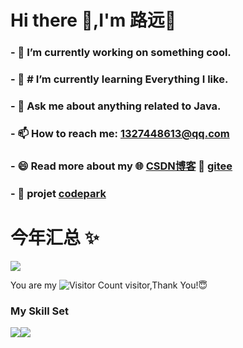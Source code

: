 # Hi there 👋,I'm 路远🤖

###  - 🔭 I’m currently working on something cool.
### - 🌱 # I’m currently learning Everything I like.
### - 💬 Ask me about anything related to Java.
### - 📫 How to reach me: 1327448613@qq.com
### - 😄 Read more about my 🌐 [CSDN博客](https://blog.csdn.net/qq_20770569?type=blog) 📛 [gitee](https://gitee.com/li-hongda-6)
### - 🚀 projet [codepark](https://github.com/luyuan-6/codepark-backend)

 # 今年汇总 ✨

![](https://github-readme-stats.vercel.app/api?username=luyuan-6&show_icons=true&theme=transparent)

You are my ![Visitor Count](https://profile-counter.glitch.me/luyuan-6/count.svg) visitor,Thank You!😇

### My Skill Set

![](https://img.shields.io/badge/Java-ED8B00?style=for-the-badge&logo=openjdk&logoColor=white)![](https://img.shields.io/badge/Python-3776AB?style=for-the-badge&logo=python&logoColor=white)

